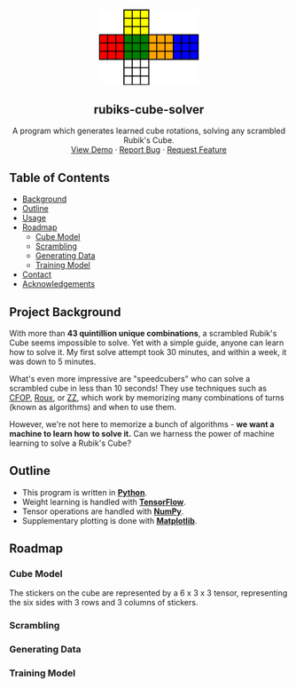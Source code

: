 <!-- PROJECT LOGO -->
<br />
<p align="center">
    <a href="https://github.com/azychen/rubiks-cube-solver">
        <img src="assets/images/logo.png" alt="Logo" width="180" >
    </a>

<h2 align="center" >rubiks-cube-solver</h2>

  <p align="center">
    A program which generates learned cube rotations, solving any scrambled Rubik's Cube.
    <br />
    <a href="https://github.com/azychen/rubiks-cube-solver">View Demo</a>
    ·
    <a href="https://github.com/azychen/rubiks-cube-solver/issues">Report Bug</a>
    ·
    <a href="https://github.com/azychen/rubiks-cube-solver/issues">Request Feature</a>
  </p>
</p>

<!-- TABLE OF CONTENTS -->
## Table of Contents

* [Background](#project-background)
* [Outline](#outline)
* [Usage](#usage)
* [Roadmap](#roadmap)
  * [Cube Model](#cube-model)
  * [Scrambling](#scrambling)
  * [Generating Data](#generating-data)
  * [Training Model](#training-model)
* [Contact](#contact)
* [Acknowledgements](#acknowledgements)

<!-- PROJECT BACKGROUND -->
## Project Background

<!-- [![Product Name Screen Shot][product-screenshot]](https://example.com) -->

With more than **43 quintillion unique combinations**, a scrambled Rubik's Cube seems impossible to solve. Yet with a simple guide, anyone can learn how to solve it. My first solve attempt took 30 minutes, and within a week, it was down to 5 minutes. 

What's even more impressive are "speedcubers" who can solve a scrambled cube in less than 10 seconds! They use techniques such as [CFOP](https://www.speedsolving.com/wiki/index.php/CFOP_method), [Roux](https://www.speedsolving.com/wiki/index.php/Roux_method), or [ZZ](https://www.speedsolving.com/wiki/index.php/ZZ_method), which work by memorizing many combinations of turns (known as algorithms) and when to use them.

However, we're not here to memorize a bunch of algorithms - **we want a machine to learn how to solve it.** Can we harness the power of machine learning to solve a Rubik's Cube?

<!-- OUTLINE -->
## Outline

* This program is written in [**Python**](https://www.python.org/).
* Weight learning is handled with [**TensorFlow**](https://www.tensorflow.org/).
* Tensor operations are handled with [**NumPy**](https://numpy.org/).
* Supplementary plotting is done with [**Matplotlib**](https://matplotlib.org/).

<!-- ROADMAP -->
## Roadmap

<!-- CUBE MODEL -->
### Cube Model
The stickers on the cube are represented by a 6 x 3 x 3 tensor, representing the six sides with 3 rows and 3 columns of stickers.

<!-- SCRAMBLING -->
### Scrambling


<!-- GENERATING DATA -->
### Generating Data


<!-- TRAINING MODEL -->
### Training Model